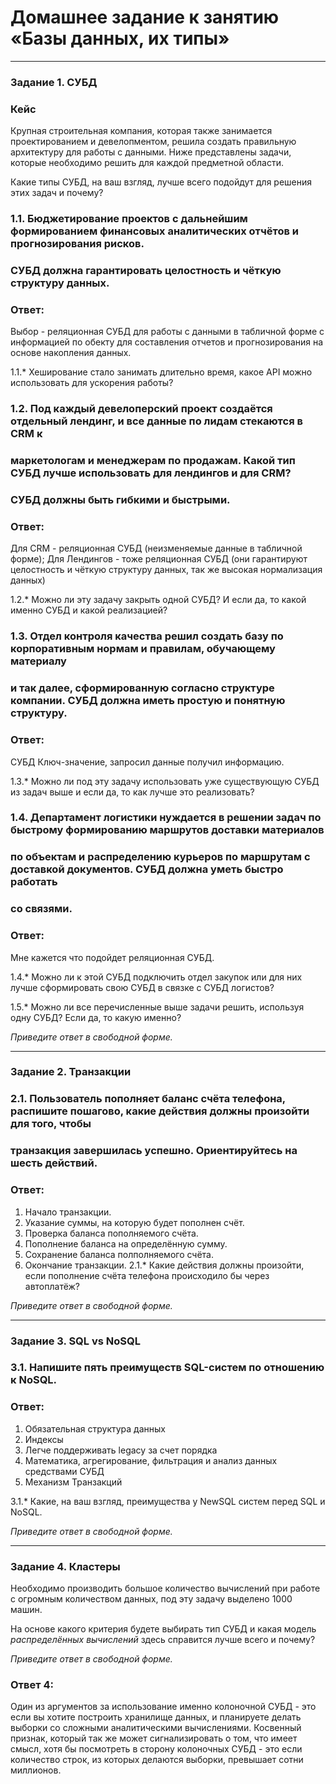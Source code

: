 # Домашнее задание к занятию «Базы данных, их типы»
---

### Задание 1. СУБД

### Кейс
Крупная строительная компания, которая также занимается проектированием и девелопментом, решила создать 
правильную архитектуру для работы с данными. Ниже представлены задачи, которые необходимо решить для
каждой предметной области. 

Какие типы СУБД, на ваш взгляд, лучше всего подойдут для решения этих задач и почему? 
 
### 1.1. Бюджетирование проектов с дальнейшим формированием финансовых аналитических отчётов и прогнозирования рисков.
### СУБД должна гарантировать целостность и чёткую структуру данных.
### Ответ:
Выбор - реляционная СУБД для работы с данными в табличной форме с информацией по обекту для составления отчетов и прогнозирования на основе накопления данных.

1.1.* Хеширование стало занимать длительно время, какое API можно использовать для ускорения работы? 

### 1.2. Под каждый девелоперский проект создаётся отдельный лендинг, и все данные по лидам стекаются в CRM к 
### маркетологам и менеджерам по продажам. Какой тип СУБД лучше использовать для лендингов и для CRM? 
### СУБД должны быть гибкими и быстрыми.

### Ответ:
Для CRM - реляционная СУБД (неизменяемые данные в табличной форме); Для Лендингов - тоже реляционная СУБД (они гарантируют целостность и чёткую структуру данных, так же высокая нормализация данных)

1.2.* Можно ли эту задачу закрыть одной СУБД? И если да, то какой именно СУБД и какой реализацией?

### 1.3. Отдел контроля качества решил создать базу по корпоративным нормам и правилам, обучающему материалу 
### и так далее, сформированную согласно структуре компании. СУБД должна иметь простую и понятную структуру.
### Ответ:
СУБД Ключ-значение, запросил данные получил информацию.

1.3.* Можно ли под эту задачу использовать уже существующую СУБД из задач выше и если да, то как лучше это 
реализовать?

### 1.4. Департамент логистики нуждается в решении задач по быстрому формированию маршрутов доставки материалов 
### по объектам и распределению курьеров по маршрутам с доставкой документов. СУБД должна уметь быстро работать
### со связями.
### Ответ:
Мне кажется что подойдет реляционная СУБД.

1.4.* Можно ли к этой СУБД подключить отдел закупок или для них лучше сформировать свою СУБД в связке с СУБД 
логистов?

1.5.* Можно ли все перечисленные выше задачи решить, используя одну СУБД? Если да, то какую именно?

*Приведите ответ в свободной форме.*

---

### Задание 2. Транзакции

### 2.1. Пользователь пополняет баланс счёта телефона, распишите пошагово, какие действия должны произойти для того, чтобы 
### транзакция завершилась успешно. Ориентируйтесь на шесть действий.
### Ответ:
1. Начало транзакции.
2. Указание суммы, на которую будет пополнен счёт.
3. Проверка баланса пополняемого счёта.
4. Пополнение баланса на определённую сумму.
5. Сохранение баланса полполняемого счёта.
6. Окончание транзакции.
2.1.* Какие действия должны произойти, если пополнение счёта телефона происходило бы через автоплатёж?

*Приведите ответ в свободной форме.*

---

### Задание 3. SQL vs NoSQL

### 3.1. Напишите пять преимуществ SQL-систем по отношению к NoSQL. 
### Ответ:
1. Обязательная структура данных
2. Индексы
3. Легче поддерживать legacy за счет порядка
4. Математика, агрегирование, фильтрация и анализ данных средствами СУБД
5. Механизм Транзакций
   
3.1.* Какие, на ваш взгляд, преимущества у NewSQL систем перед SQL и NoSQL.

*Приведите ответ в свободной форме.*

---

### Задание 4. Кластеры

Необходимо производить большое количество вычислений при работе с огромным количеством данных, под эту задачу 
выделено 1000 машин. 

На основе какого критерия будете выбирать тип СУБД и какая модель *распределённых вычислений* 
здесь справится лучше всего и почему?



*Приведите ответ в свободной форме.*

### Ответ 4:
Один из аргументов за использование именно колоночной СУБД - это если вы хотите построить хранилище данных, и планируете делать выборки со сложными аналитическими вычислениями. 
Косвенный признак, который так же может сигнализировать о том, что имеет смысл, хотя бы посмотреть в сторону колоночных СУБД - это если количество строк, из которых делаются выборки, превышает сотни миллионов.
